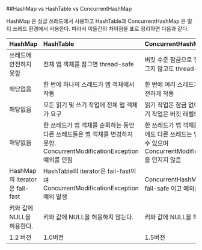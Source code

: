 ##HashMap vs HashTable vs ConcurrentHashMap

HashMap 은 싱글 쓰레드에서 사용하고
HashTable과 ConcurrentHashMap 은 멀티 쓰레드 환경에서 사용한다. 따라서 이들간의 차이점을 표로 정리하면 다음과 같다.

| HashMap                      | HashTable                                                                           | ConcurrentHashMap                                                                       |
|:-----------------------------|:------------------------------------------------------------------------------------|:----------------------------------------------------------------------------------------|
| 쓰레드에 안전하지 못함                 | 전채 맵 객체를 잠그면 thread-safe                                                            | 버킷 수준 잠금으로 전체 맵 객체를 잠그지 않고도 thread-safe 달성                                              |
| 해당없음                         | 한 번에 하나의 스레드가 맵 객체에서 작동                                                             | 한 번에 여러 스레드가 맵 객체에서 안전하게 작동                                                             |
| 해당없음                         | 모든 읽기 및 쓰기 작업에 전체 맵 객체가 요구                                                          | 읽기 작업은 잠금 없이 수행하지만 쓰기 작업은 버킷 레벨의 잠금을 수행                                                 |
| 해당없음                         | 한 쓰레드가 맵 객체를 순회하는 동안 다른 쓰레드들은 맵 객체를 변경하지 못함. ConcurrentModificationException 예외를 던짐 | 한 쓰레드가 맵 객체를 순회하는 동안에도 다른 쓰레드는 맵 객체를 수정할 수 있으며 ConcurrentModificationException 을 던지지 않음 |
| HashMap의 iterator은 fail-fast | HashTable의 iterator은 fail-fast이며 ConcurrentModificationException 예외 발생              | ConcurrentHashMap의 Iterator은 fail-safe 이고 예외를 던지지 않는다.                                  |
| 키와 값에 NULL을 허용한다.            | 키와 값에 NULL을 허용하지 않는다.                                                               | 키와 값에 NULL을 허용하지 않는다.                                                                   |
| 1.2 버전                       | 1.0버전                                                                               | 1.5버전                                                                                   |

